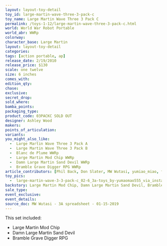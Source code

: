 ```yaml
---
layout: layout-toy-detail 
toy_id: large-martin-wave-three-3-pack-c
toy_name: Large Martin Wave Three 3 Pack C
permalink: /toys-1-12/large-martin-wave-three-3-pack-c.html
world: World War Robot Portable
world_abr: WWRp
colorway:
character_base: Large Martin
layout: layout-toy-detail
categories: 
tags: [action portable, ap] 
release_date: 2/19/2010
release_price: $130 
scale: one twelve
size: 6 inches
comes_with: 
edition_qty: 
chase: 
exclusive: 
secret_drop: 
sold_where: 
bamba_points: 
packaging_type: 
product_code: 03PACKC SOLD OUT
designer: Ashley Wood
makers: 
points_of_articulation: 
variants: 
you_might_also_like: 
  -  Large Martin Wave Three 3 Pack A
  -  Large Martin Wave Three 3 Pack B
  -  Blanc de Plume WWRp
  -  Large Martin Mod Chip WWRp
  -  Damn Large Martin Sand Devil WWRp
  -  Bramble Grave Digger RPG WWRp
article_contributors: [Phil Back, Don Slater, MW Wutasi, yumiao_miao, frutiger_]
toy_pics: 
  -  large-martin-wave-3-3-pack-c_02-6_3a-toys_by-yumaomao555_via_instagram.jpg
backstory: Large Martin Mod Chip, Damn Large Martin Sand Devil, Bramble Grave Digger RPG
sale_type: 
event_exclusive: 
event_details: 
source_doc: MW Wutasi - 3A spreadsheet - 01-15-2019
---
```

This set included:
- Large Martin Mod Chip
- Damn Large Martin Sand Devil 
- Bramble Grave Digger RPG